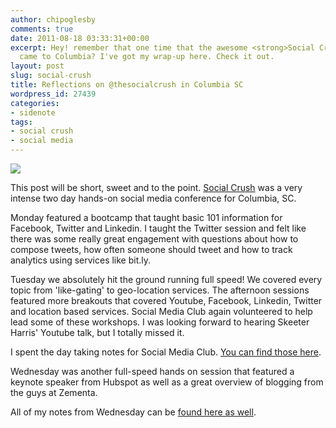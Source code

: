 ```yaml
---
author: chipoglesby
comments: true
date: 2011-08-18 03:33:31+00:00
excerpt: Hey! remember that one time that the awesome <strong>Social Crush</strong>
  came to Columbia? I've got my wrap-up here. Check it out.
layout: post
slug: social-crush
title: Reflections on @thesocialcrush in Columbia SC
wordpress_id: 27439
categories:
- sidenote
tags:
- social crush
- social media
---
```


![](https://storage.googleapis.com/www.chipoglesby.com/2011-08-17-15.59.53.jpg)

This post will be short, sweet and to the point. [Social Crush](http://socialcrush.com) was a very intense two day hands-on social media conference for Columbia, SC.

Monday featured a bootcamp that taught basic 101 information for Facebook, Twitter and Linkedin. I taught the Twitter session and felt like there was some really great engagement with questions about how to compose tweets, how often someone should tweet and how to track analytics using services like bit.ly.

Tuesday we absolutely hit the ground running full speed! We covered every topic from 'like-gating' to geo-location services. The afternoon sessions featured more breakouts that covered Youtube, Facebook, Linkedin, Twitter and location based services. Social Media Club again volunteered to help lead some of these workshops. I was looking forward to hearing Skeeter Harris' Youtube talk, but I totally missed it.

I spent the day taking notes for Social Media Club. [You can find those here](https://docs.google.com/document/d/1XM7j2KOmvOZjEejynqzIVNSbfk-2AVVPfuCqLiFSvtA/edit?hl=en_US).

Wednesday was another full-speed hands on session that featured a keynote speaker from Hubspot as well as a great overview of blogging from the guys at Zementa.

All of my notes from Wednesday can be [found here as well](https://docs.google.com/document/d/1FhiBsk3TfmuonZyhojw_7AiEkc-0MXRttk-pn87ryIU/edit?hl=en_US).
